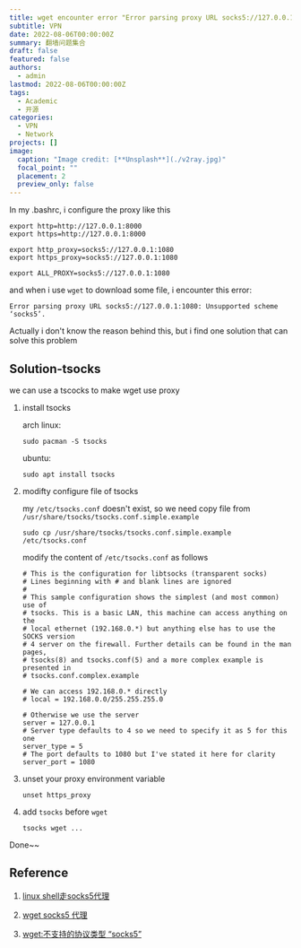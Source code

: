 ```yaml
---
title: wget encounter error "Error parsing proxy URL socks5://127.0.0.1:1080: Unsupported scheme ‘socks5’"
subtitle: VPN
date: 2022-08-06T00:00:00Z
summary: 翻墙问题集合 
draft: false
featured: false
authors:
  - admin
lastmod: 2022-08-06T00:00:00Z
tags:
  - Academic
  - 开源
categories:
  - VPN
  - Network
projects: []
image:
  caption: "Image credit: [**Unsplash**](./v2ray.jpg)"
  focal_point: ""
  placement: 2
  preview_only: false
---
```


In my .bashrc, i configure the proxy like this

```shell
export http=http://127.0.0.1:8000
export https=http://127.0.0.1:8000

export http_proxy=socks5://127.0.0.1:1080
export https_proxy=socks5://127.0.0.1:1080

export ALL_PROXY=socks5://127.0.0.1:1080
```

and when i use ```wget``` to download some file, i encounter this error:

```shell
Error parsing proxy URL socks5://127.0.0.1:1080: Unsupported scheme ‘socks5’.
```

Actually i don't know the reason behind this, but i find one solution that can solve this problem

## Solution-tsocks

we can use a tscocks to make wget use proxy

1. install tsocks

   arch linux:

   ```shell
   sudo pacman -S tsocks
   ```

   ubuntu:

   ```shell
   sudo apt install tsocks
   ```

2. modifty configure file of tsocks

   my ```/etc/tsocks.conf``` doesn't exist, so we need copy file from ```/usr/share/tsocks/tsocks.conf.simple.example```

   ```
   sudo cp /usr/share/tsocks/tsocks.conf.simple.example /etc/tsocks.conf 
   ```

   modify the content of ```/etc/tsocks.conf```  as follows

   ```shell
   # This is the configuration for libtsocks (transparent socks)
   # Lines beginning with # and blank lines are ignored
   #
   # This sample configuration shows the simplest (and most common) use of
   # tsocks. This is a basic LAN, this machine can access anything on the
   # local ethernet (192.168.0.*) but anything else has to use the SOCKS version
   # 4 server on the firewall. Further details can be found in the man pages,
   # tsocks(8) and tsocks.conf(5) and a more complex example is presented in
   # tsocks.conf.complex.example
   
   # We can access 192.168.0.* directly
   # local = 192.168.0.0/255.255.255.0
   
   # Otherwise we use the server
   server = 127.0.0.1
   # Server type defaults to 4 so we need to specify it as 5 for this one
   server_type = 5
   # The port defaults to 1080 but I've stated it here for clarity 
   server_port = 1080
   
   ```

3. unset your proxy environment variable

   ```shell
   unset https_proxy
   ```

4. add ```tsocks``` before ```wget```

   ```
   tsocks wget ...
   ```

   

Done~~

## Reference

1. [linux shell走socks5代理](https://blog.csdn.net/zhuogoulu4520/article/details/103178539)

2. [wget socks5 代理](https://mixboot.blog.csdn.net/article/details/105028544?spm=1001.2101.3001.6661.1&utm_medium=distribute.pc_relevant_t0.none-task-blog-2%7Edefault%7ECTRLIST%7Edefault-1-105028544-blog-117678332.pc_relevant_multi_platform_whitelistv3&depth_1-utm_source=distribute.pc_relevant_t0.none-task-blog-2%7Edefault%7ECTRLIST%7Edefault-1-105028544-blog-117678332.pc_relevant_multi_platform_whitelistv3&utm_relevant_index=1)
3. [wget:不支持的协议类型 “socks5”](https://blog.csdn.net/weixin_43932656/article/details/117678332)
